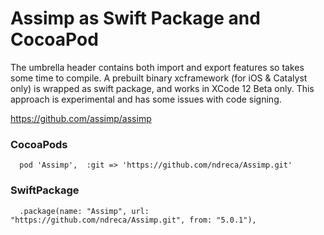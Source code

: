 # Assimp as Swift Package and CocoaPod

The umbrella header contains both import and export features so takes some time to compile.
A prebuilt binary xcframework (for iOS & Catalyst only) is wrapped as swift package, and works in XCode 12 Beta only. 
This approach is experimental and has some issues with code signing.

https://github.com/assimp/assimp

### CocoaPods
```
  pod 'Assimp',  :git => 'https://github.com/ndreca/Assimp.git'
```

### SwiftPackage
```
  .package(name: "Assimp", url: "https://github.com/ndreca/Assimp.git", from: "5.0.1"),
```
